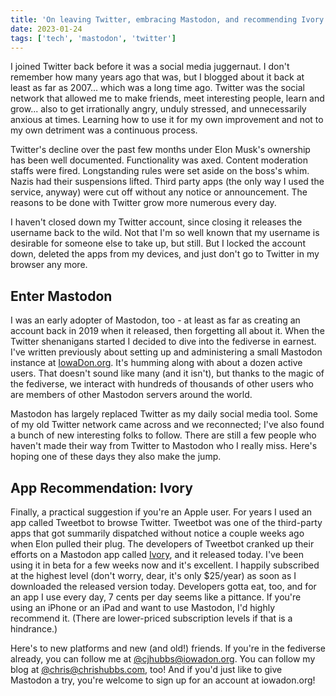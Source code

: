 ```yaml
---
title: 'On leaving Twitter, embracing Mastodon, and recommending Ivory'
date: 2023-01-24
tags: ['tech', 'mastodon', 'twitter']
---
```


I joined Twitter back before it was a social media juggernaut. I don't remember how many years ago that was, but I blogged about it back at least as far as 2007... which was a long time ago. Twitter was the social network that allowed me to make friends, meet interesting people, learn and grow... also to get irrationally angry, unduly stressed, and unnecessarily anxious at times. Learning how to use it for my own improvement and not to my own detriment was a continuous process.

Twitter's decline over the past few months under Elon Musk's ownership has been well documented. Functionality was axed. Content moderation staffs were fired. Longstanding rules were set aside on the boss's whim. Nazis had their suspensions lifted. Third party apps (the only way I used the service, anyway) were cut off without any notice or announcement. The reasons to be done with Twitter grow more numerous every day.

I haven't closed down my Twitter account, since closing it releases the username back to the wild. Not that I'm so well known that my username is desirable for someone else to take up, but still. But I locked the account down, deleted the apps from my devices, and just don't go to Twitter in my browser any more.

## Enter Mastodon

I was an early adopter of Mastodon, too - at least as far as creating an account back in 2019 when it released, then forgetting all about it. When the Twitter shenanigans started I decided to dive into the fediverse in earnest. I've written previously about setting up and administering a small Mastodon instance at [IowaDon.org](https://iowadon.org). It's humming along with about a dozen active users. That doesn't sound like many (and it isn't), but thanks to the magic of the fediverse, we interact with hundreds of thousands of other users who are members of other Mastodon servers around the world.

Mastodon has largely replaced Twitter as my daily social media tool. Some of my old Twitter network came across and we reconnected; I've also found a bunch of new interesting folks to follow. There are still a few people who haven't made their way from Twitter to Mastodon who I really miss. Here's hoping one of these days they also make the jump.

## App Recommendation: Ivory

Finally, a practical suggestion if you're an Apple user. For years I used an app called Tweetbot to browse Twitter. Tweetbot was one of the third-party apps that got summarily dispatched without notice a couple weeks ago when Elon pulled their plug. The developers of Tweetbot cranked up their efforts on a Mastodon app called [Ivory](https://apps.apple.com/app/id6444602274), and it released today. I've been using it in beta for a few weeks now and it's excellent. I happily subscribed at the highest level (don't worry, dear, it's only $25/year) as soon as I downloaded the released version today. Developers gotta eat, too, and for an app I use every day, 7 cents per day seems like a pittance. If you're using an iPhone or an iPad and want to use Mastodon, I'd highly recommend it. (There are lower-priced subscription levels if that is a hindrance.)

Here's to new platforms and new (and old!) friends. If you're in the fediverse already, you can follow me at [@cjhubbs@iowadon.org](https://iowadon.org/@cjhubbs). You can follow my blog at [@chris@chrishubbs.com](https://iowadon.org/@chris@chrishubbs.com), too! And if you'd just like to give Mastodon a try, you're welcome to sign up for an account at iowadon.org!
